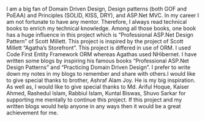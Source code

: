 I am a big fan of Domain Driven Design, Design patterns (both GOF and PoEAA) and Principles (SOLID, KISS, DRY), and ASP.Net MVC. In my career I am not fortunate to have any mentor. Therefore, I always read technical books to enrich my technical knowledge. Among all those books, one book has a huge influence in this project which is “Professional ASP.Net Design Pattern” of Scott Millett. This project is inspired by the project of Scott Millett “Agatha’s Storefront”. This project is differed in use of ORM. I used Code First Entity Framework ORM whereas Agathas used NHibernet. I have written some blogs by inspiring his famous books “Professional ASP.Net Design Patterns” and “Practicing Domain Driven Design”. I prefer to write down my notes in my blogs to remember and share with others.I would like to give special thanks to brother, Ashraf Alam Joy. He is my big inspiration. As well as, I would like to give special thanks to Md. Ariful Hoque, Kaiser Ahmed, Rashedul Islam, Rabbiul Islam, Kuntal Biswas, Shuvo Sarkar for supporting me mentally to continue this project. If this project and my written blogs would help anyone in any ways then it would be a great achievement for me.

